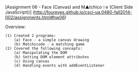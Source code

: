 [Assignment 06 - Face (Canvas) and M▲tchico☃e (Client Side JavaScript))]
(http://foureyes.github.io/csci-ua.0480-fall2014-002/assignments.html#hw06)

Overview:

    (1) Created 2 programs:
        (a) Face - a simple canvas drawing
        (b) Matchicode - a matching game
    (2) Covered the following concepts:
        (a) Manipulating the DOM
        (b) Setting DOM element attributes
        (c) Using canvas
        (d) Handling events with addEventListener